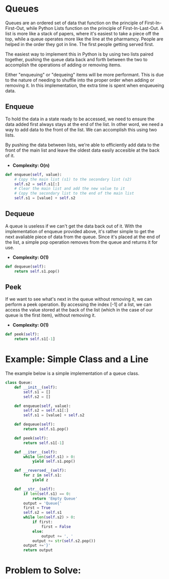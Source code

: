 # Queues

Queues are an ordered set of data that function on the principle of First-In-First-Out, while Python Lists function on the principle of First-In-Last-Out. A list is more like a stack of papers, where it's easiest to take a piece off the top, while a queue operates more like the line at the pharmamcy. People are helped in the order they got in line. The first people getting served first.

The easiest way to implement this in Python is by using two lists paired together, pushing the queue data back and forth between the two to accomplish the operations of adding or removing items.

Either "enqueuing" or "dequeing" items will be more performant. This is due to the nature of needing to shuffle into the proper order when adding or removing it. In this implementation, the extra time is spent when enqueueing data.

## Enqueue

To hold the data in a state ready to be accessed, we need to ensure the data added first always stays at the end of the list. In other word, we need a way to add data to the front of the list. We can accomplish this using two lists.

By pushing the data between lists, we're able to efficiently add data to the front of the main list and leave the oldest data easily accesible at the back of it.

- **Complexity: O(n)**

```python
def enqueue(self, value):
    # Copy the main list (s1) to the secondary list (s2)
    self.s2 = self.s1[:]
    # Clear the main list and add the new value to it
    # Copy the secondary list to the end of the main list
    self.s1 = [value] + self.s2
```

## Dequeue

A queue is useless if we can't get the data back out of it. With the implementation of enqueue provided above, it's rather simple to get the next avaliable piece of data from the queue. Since it's placed at the end of the list, a simple pop operation removes from the queue and returns it for use.

- **Complexity: O(1)**

```python
def dequeue(self):
    return self.s1.pop()
```

## Peek

If we want to see what's next in the queue without removing it, we can perform a peek operation. By accessing the index [-1] of a list, we can access the value stored at the back of the list (which in the case of our queue is the first item), without removing it.

- **Complexity: O(1)**

```python
def peek(self):
    return self.s1[-1]
```

# Example: Simple Class and a Line

The example below is a simple implementation of a queue class. 

```python
class Queue:
    def __init__(self):
        self.s1 = []
        self.s2 = []

    def enqueue(self, value):
        self.s2 = self.s1[:]
        self.s1 = [value] + self.s2

    def dequeue(self):
        return self.s1.pop()

    def peek(self):
        return self.s1[-1]

    def __iter__(self):
        while len(self.s1) > 0:
            yield self.s1.pop()

    def __reversed__(self):
        for z in self.s1:
            yield z

    def __str__(self):
        if len(self.s1) == 0:
            return 'Empty Queue'
        output = 'Queue{'
        first = True
        self.s2 = self.s1
        while len(self.s2) > 0:
            if first:
                first = False
            else:
                output += ', '
            output += str(self.s2.pop())
        output +='}'
        return output  
```

# Problem to Solve:

